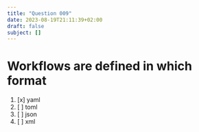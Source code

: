 ```yaml
---
title: "Question 009"
date: 2023-08-19T21:11:39+02:00
draft: false
subject: []
---
```


# Workflows are defined in which format
1. [x] yaml
1. [ ] toml
1. [ ] json
1. [ ] xml
